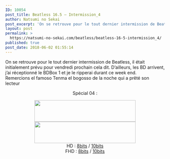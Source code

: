 ```yaml
---
ID: 10054
post_title: Beatless 16.5 – Intermission_4
author: Natsumi no Sekai
post_excerpt: 'On se retrouve pour le tout dernier intermission de Beatless, il &eacute;tait initialement pr&eacute;vu pour vendredi prochain cela dit. D&rsquo;ailleurs, les BD arrivent, j&rsquo;ai r&eacute;ceptionn&eacute; le BDBox 1 et je le ripperai durant ce week end. Remercions el famoso Tenma el bogosso de la noche qui a pr&ecirc;t&eacute; son lecteur Sp&eacute;cial 04 : HD :&nbsp;8bits&nbsp;/&nbsp;10bits [&hellip;]'
layout: post
permalink: >
  https://natsumi-no-sekai.com/beatless/beatless-16-5-intermission_4/
published: true
post_date: 2018-06-02 01:55:14
---
```

<div class="feedwordpress-gaffer-full-text"><p>On se retrouve pour le tout dernier intermission de Beatless, il était initialement prévu pour vendredi prochain cela dit. D’ailleurs, les BD arrivent, j’ai réceptionné le BDBox 1 et je le ripperai durant ce week end.<br>
Remercions el famoso Tenma el bogosso de la noche qui a prêté son lecteur<br><span id="more-2003"></span></p>
<div>
<div style="text-align: center;">
<p>Spécial 04 :</p>
</div>
</div>
<div class="separator" style="text-align: center;"><a href="http://ddl.natsumi-no-sekai.com/player/index.php?vid=http://ddl.natsumi-no-sekai.com/Beatless/%5BNatsumi%20no%20Sekai%5D%20Beatless%20-%2016.5%20VOSTFR%20%281280x720%208bit%20AAC%29%20%5BF0768FBD%5D.mp4" target="_blank" rel="noopener"><img class="alignnone" src="https://4.bp.blogspot.com/-MkhpcBw6lxA/VjBMRcvi0QI/AAAAAAAAArY/bATWK6WDBxM/s320/Stream.png" alt="" width="320" height="68" border="0"></a></div>
<div class="separator" style="text-align: center;"><img src="https://2.bp.blogspot.com/-CL45y9w8BDA/VjC3kDmpbLI/AAAAAAAAAro/fg42YMTnDNk/s320/Download.png" width="320" height="68" border="0"></div>
<div class="separator" style="text-align: center;">HD : <a href="http://ddl.natsumi-no-sekai.com/Beatless/%5BNatsumi%20no%20Sekai%5D%20Beatless%20-%2016.5%20VOSTFR%20%281280x720%208bit%20AAC%29%20%5BF0768FBD%5D.mp4" download="">8bits</a> / <a href="http://ddl.natsumi-no-sekai.com/Beatless/%5BNatsumi%20no%20Sekai%5D%20Beatless%20-%2016.5%20VOSTFR%20%281280x720%2010bit%20AAC%29%20%5B5D45D732%5D.mkv" download="">10bits</a>
</div>
<div class="separator" style="text-align: center;">FHD : <a href="http://ddl.natsumi-no-sekai.com/Beatless/FHD/%5BNatsumi%20no%20Sekai%5D%20Beatless%20-%2016.5%20VOSTFR%20%281920x1080%208bit%20AAC%29%20%5BA86914AA%5D.mp4">8bits</a> / <a href="http://ddl.natsumi-no-sekai.com/Beatless/FHD/%5BNatsumi%20no%20Sekai%5D%20Beatless%20-%2016.5%20VOSTFR%20%281920x1080%2010bit%20AAC%29%20%5B5174D2C8%5D.mkv" download="">10bits</a>
</div></div>